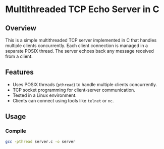 # Multithreaded TCP Echo Server in C

## Overview
This is a simple multithreaded TCP server implemented in C that handles multiple clients concurrently. Each client connection is managed in a separate POSIX thread. The server echoes back any message received from a client.

## Features
- Uses POSIX threads (`pthread`) to handle multiple clients concurrently.
- TCP socket programming for client-server communication.
- Tested in a Linux environment.
- Clients can connect using tools like `telnet` or `nc`.

## Usage

### Compile
```bash
gcc -pthread server.c -o server
